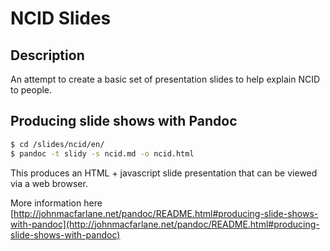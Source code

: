 # NCID Slides

## Description

An attempt to create a basic set of presentation slides to help explain NCID to people.

## Producing slide shows with Pandoc

```bash
$ cd /slides/ncid/en/
$ pandoc -t slidy -s ncid.md -o ncid.html
```

This produces an HTML + javascript slide presentation that can be viewed via a web browser.

More information here [http://johnmacfarlane.net/pandoc/README.html#producing-slide-shows-with-pandoc](http://johnmacfarlane.net/pandoc/README.html#producing-slide-shows-with-pandoc)
